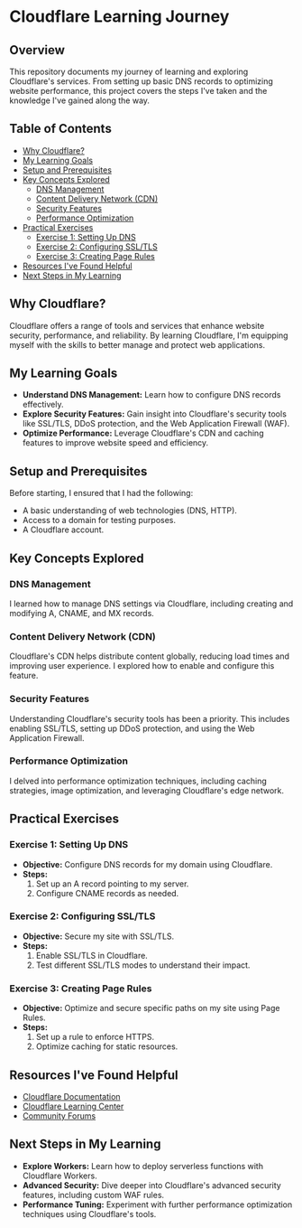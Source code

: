# Cloudflare Learning Journey

## Overview

This repository documents my journey of learning and exploring Cloudflare's services. From setting up basic DNS records to optimizing website performance, this project covers the steps I've taken and the knowledge I've gained along the way.

## Table of Contents

- [Why Cloudflare?](#why-cloudflare)
- [My Learning Goals](#my-learning-goals)
- [Setup and Prerequisites](#setup-and-prerequisites)
- [Key Concepts Explored](#key-concepts-explored)
  - [DNS Management](#dns-management)
  - [Content Delivery Network (CDN)](#content-delivery-network-cdn)
  - [Security Features](#security-features)
  - [Performance Optimization](#performance-optimization)
- [Practical Exercises](#practical-exercises)
  - [Exercise 1: Setting Up DNS](#exercise-1-setting-up-dns)
  - [Exercise 2: Configuring SSL/TLS](#exercise-2-configuring-ssltls)
  - [Exercise 3: Creating Page Rules](#exercise-3-creating-page-rules)
- [Resources I've Found Helpful](#resources-ive-found-helpful)
- [Next Steps in My Learning](#next-steps-in-my-learning)

## Why Cloudflare?

Cloudflare offers a range of tools and services that enhance website security, performance, and reliability. By learning Cloudflare, I'm equipping myself with the skills to better manage and protect web applications.

## My Learning Goals

- **Understand DNS Management:** Learn how to configure DNS records effectively.
- **Explore Security Features:** Gain insight into Cloudflare's security tools like SSL/TLS, DDoS protection, and the Web Application Firewall (WAF).
- **Optimize Performance:** Leverage Cloudflare's CDN and caching features to improve website speed and efficiency.

## Setup and Prerequisites

Before starting, I ensured that I had the following:

- A basic understanding of web technologies (DNS, HTTP).
- Access to a domain for testing purposes.
- A Cloudflare account.

## Key Concepts Explored

### DNS Management

I learned how to manage DNS settings via Cloudflare, including creating and modifying A, CNAME, and MX records.

### Content Delivery Network (CDN)

Cloudflare's CDN helps distribute content globally, reducing load times and improving user experience. I explored how to enable and configure this feature.

### Security Features

Understanding Cloudflare's security tools has been a priority. This includes enabling SSL/TLS, setting up DDoS protection, and using the Web Application Firewall.

### Performance Optimization

I delved into performance optimization techniques, including caching strategies, image optimization, and leveraging Cloudflare's edge network.

## Practical Exercises

### Exercise 1: Setting Up DNS

- **Objective:** Configure DNS records for my domain using Cloudflare.
- **Steps:**
  1. Set up an A record pointing to my server.
  2. Configure CNAME records as needed.

### Exercise 2: Configuring SSL/TLS

- **Objective:** Secure my site with SSL/TLS.
- **Steps:**
  1. Enable SSL/TLS in Cloudflare.
  2. Test different SSL/TLS modes to understand their impact.

### Exercise 3: Creating Page Rules

- **Objective:** Optimize and secure specific paths on my site using Page Rules.
- **Steps:**
  1. Set up a rule to enforce HTTPS.
  2. Optimize caching for static resources.

## Resources I've Found Helpful

- [Cloudflare Documentation](https://developers.cloudflare.com/docs)
- [Cloudflare Learning Center](https://www.cloudflare.com/learning/)
- [Community Forums](https://community.cloudflare.com/)

## Next Steps in My Learning

- **Explore Workers:** Learn how to deploy serverless functions with Cloudflare Workers.
- **Advanced Security:** Dive deeper into Cloudflare's advanced security features, including custom WAF rules.
- **Performance Tuning:** Experiment with further performance optimization techniques using Cloudflare's tools.

